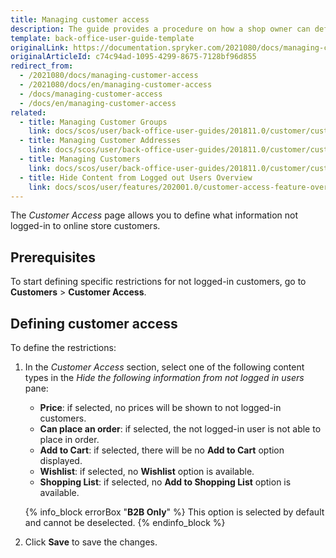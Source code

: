 ```yaml
---
title: Managing customer access
description: The guide provides a procedure on how a shop owner can define restrictions for actions for non-logged in users.
template: back-office-user-guide-template
originalLink: https://documentation.spryker.com/2021080/docs/managing-customer-access
originalArticleId: c74c94ad-1095-4299-8675-7128bf96d855
redirect_from:
  - /2021080/docs/managing-customer-access
  - /2021080/docs/en/managing-customer-access
  - /docs/managing-customer-access
  - /docs/en/managing-customer-access
related:
  - title: Managing Customer Groups
    link: docs/scos/user/back-office-user-guides/201811.0/customer/customers-customer-access-customer-groups/managing-customer-groups.html
  - title: Managing Customer Addresses
    link: docs/scos/user/back-office-user-guides/201811.0/customer/customers-customer-access-customer-groups/managing-customer-addresses.html
  - title: Managing Customers
    link: docs/scos/user/back-office-user-guides/201811.0/customer/customers-customer-access-customer-groups/managing-customers.html
  - title: Hide Content from Logged out Users Overview
    link: docs/scos/user/features/202001.0/customer-access-feature-overview.html
---
```


The *Customer Access* page allows you to define what information not logged-in to online store customers.

## Prerequisites

To start defining specific restrictions for not logged-in customers, go to **Customers** > **Customer Access**.

## Defining customer access

To define the restrictions:
1. In the *Customer Access* section, select one of the following content types in the *Hide the following information from not logged in users* pane:
    * **Price**: if selected, no prices will be shown to not logged-in customers.
    * **Can place an order**: if selected, the not logged-in user is not able to place in order.
    * **Add to Cart**: if selected, there will be no **Add to Cart** option displayed.
    * **Wishlist**: if selected, no **Wishlist** option is available.
    * **Shopping List**: if selected, no **Add to Shopping List** option is available.

    {% info_block errorBox "**B2B Only**" %}
This option is selected by default and cannot be deselected.
{% endinfo_block %}
2. Click **Save** to save the changes.
